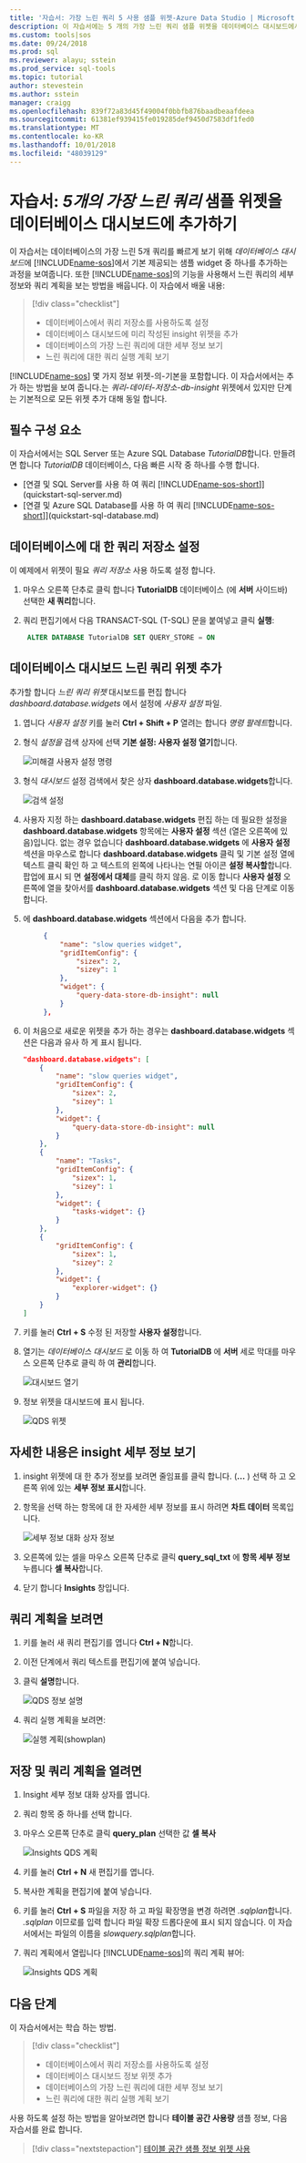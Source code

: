 ```yaml
---
title: '자습서: 가장 느린 쿼리 5 사용 샘플 위젯-Azure Data Studio | Microsoft Docs'
description: 이 자습서에는 5 개의 가장 느린 쿼리 샘플 위젯을 데이터베이스 대시보드에서 사용할 수 있도록 하는 방법을 보여 줍니다.
ms.custom: tools|sos
ms.date: 09/24/2018
ms.prod: sql
ms.reviewer: alayu; sstein
ms.prod_service: sql-tools
ms.topic: tutorial
author: stevestein
ms.author: sstein
manager: craigg
ms.openlocfilehash: 839f72a83d45f49004f0bbfb876baadbeaafdeea
ms.sourcegitcommit: 61381ef939415fe019285def9450d7583df1fed0
ms.translationtype: MT
ms.contentlocale: ko-KR
ms.lasthandoff: 10/01/2018
ms.locfileid: "48039129"
---
```

# <a name="tutorial-add-the-five-slowest-queries-sample-widget-to-the-database-dashboard"></a>자습서: *5개의 가장 느린 쿼리* 샘플 위젯을 데이터베이스 대시보드에 추가하기

이 자습서는 데이터베이스의 가장 느린 5개 쿼리를 빠르게 보기 위해 *데이터베이스 대시보드*에 [!INCLUDE[name-sos](../includes/name-sos-short.md)]에서 기본 제공되는 샘플 widget 중 하나를 추가하는 과정을 보여줍니다. 또한 [!INCLUDE[name-sos](../includes/name-sos-short.md)]의 기능을 사용해서 느린 쿼리의 세부 정보와 쿼리 계획을 보는 방법을 배웁니다. 이 자습에서 배울 내용:

> [!div class="checklist"]
> * 데이터베이스에서 쿼리 저장소를 사용하도록 설정
> * 데이터베이스 대시보드에 미리 작성된 insight 위젯을 추가
> * 데이터베이스의 가장 느린 쿼리에 대한 세부 정보 보기
> * 느린 쿼리에 대한 쿼리 실행 계획 보기

[!INCLUDE[name-sos](../includes/name-sos-short.md)] 몇 가지 정보 위젯-의-기본을 포함합니다. 이 자습서에서는 추가 하는 방법을 보여 줍니다.는 *쿼리-데이터-저장소-db-insight* 위젯에서 있지만 단계는 기본적으로 모든 위젯 추가 대해 동일 합니다.

## <a name="prerequisites"></a>필수 구성 요소

이 자습서에서는 SQL Server 또는 Azure SQL Database *TutorialDB*합니다. 만들려면 합니다 *TutorialDB* 데이터베이스, 다음 빠른 시작 중 하나를 수행 합니다.

- [연결 및 SQL Server를 사용 하 여 쿼리 [!INCLUDE[name-sos-short](../includes/name-sos-short.md)]](quickstart-sql-server.md)
- [연결 및 Azure SQL Database를 사용 하 여 쿼리 [!INCLUDE[name-sos-short](../includes/name-sos-short.md)]](quickstart-sql-database.md)



## <a name="turn-on-query-store-for-your-database"></a>데이터베이스에 대 한 쿼리 저장소 설정

이 예제에서 위젯이 필요 *쿼리 저장소* 사용 하도록 설정 합니다.

1. 마우스 오른쪽 단추로 클릭 합니다 **TutorialDB** 데이터베이스 (에 **서버** 사이드바) 선택한 **새 쿼리**합니다.
2. 쿼리 편집기에서 다음 TRANSACT-SQL (T-SQL) 문을 붙여넣고 클릭 **실행**:

   ```sql
    ALTER DATABASE TutorialDB SET QUERY_STORE = ON
   ```

## <a name="add-the-slow-queries-widget-to-your-database-dashboard"></a>데이터베이스 대시보드 느린 쿼리 위젯 추가

추가할 합니다 *느린 쿼리 위젯* 대시보드를 편집 합니다 *dashboard.database.widgets* 에서 설정에 *사용자 설정* 파일.

1. 엽니다 *사용자 설정* 키를 눌러 **Ctrl + Shift + P** 열려는 합니다 *명령 팔레트*합니다.
2. 형식 *설정을* 검색 상자에 선택 **기본 설정: 사용자 설정 열기**합니다.

   ![미해결 사용자 설정 명령](./media/tutorial-qds-sql-server/open-user-settings.png)

2. 형식 *대시보드* 설정 검색에서 찾은 상자 **dashboard.database.widgets**합니다.

   ![검색 설정](./media/tutorial-qds-sql-server/search-settings.png)

3. 사용자 지정 하는 **dashboard.database.widgets** 편집 하는 데 필요한 설정을 **dashboard.database.widgets** 항목에는 **사용자 설정** 섹션 (열은 오른쪽에 있음)입니다. 없는 경우 없습니다 **dashboard.database.widgets** 에 **사용자 설정** 섹션을 마우스로 합니다 **dashboard.database.widgets** 클릭 및 기본 설정 열에 텍스트 클릭 확인 하 고 텍스트의 왼쪽에 나타나는 연필 아이콘 **설정 복사할**합니다. 팝업에 표시 되 면 **설정에서 대체**를 클릭 하지 않음. 로 이동 합니다 **사용자 설정** 오른쪽에 열을 찾아서를 **dashboard.database.widgets** 섹션 및 다음 단계로 이동 합니다.

4. 에 **dashboard.database.widgets** 섹션에서 다음을 추가 합니다.

   ```json
        {
            "name": "slow queries widget",
            "gridItemConfig": {
                "sizex": 2,
                "sizey": 1
            },
            "widget": {
                "query-data-store-db-insight": null
            }
        },
    ```

1. 이 처음으로 새로운 위젯을 추가 하는 경우는 **dashboard.database.widgets** 섹션은 다음과 유사 하 게 표시 됩니다.

   ```json
   "dashboard.database.widgets": [
       {
           "name": "slow queries widget",
           "gridItemConfig": {
               "sizex": 2,
               "sizey": 1
           },
           "widget": {
               "query-data-store-db-insight": null
           }
       },
       {
           "name": "Tasks",
           "gridItemConfig": {
               "sizex": 1,
               "sizey": 1
           },
           "widget": {
               "tasks-widget": {}
           }
       },
       {
           "gridItemConfig": {
               "sizex": 1,
               "sizey": 2
           },
           "widget": {
               "explorer-widget": {}
           }
       }
   ]
   ```

1. 키를 눌러 **Ctrl + S** 수정 된 저장할 **사용자 설정**합니다.

6. 열기는 *데이터베이스 대시보드* 로 이동 하 여 **TutorialDB** 에 **서버** 세로 막대를 마우스 오른쪽 단추로 클릭 하 여 **관리**합니다.

   ![대시보드 열기](./media/tutorial-qds-sql-server/insight-open-dashboard.png)

7. 정보 위젯을 대시보드에 표시 됩니다. 

   ![QDS 위젯](./media/tutorial-qds-sql-server/insight-qds-result.png)


## <a name="view-insight-details-for-more-information"></a>자세한 내용은 insight 세부 정보 보기

1. insight 위젯에 대 한 추가 정보를 보려면 줄임표를 클릭 합니다. (**...** ) 선택 하 고 오른쪽 위에 있는 **세부 정보 표시**합니다.
2. 항목을 선택 하는 항목에 대 한 자세한 세부 정보를 표시 하려면 **차트 데이터** 목록입니다.

   ![세부 정보 대화 상자 정보](./media/tutorial-qds-sql-server/insight-details-dialog.png)

3. 오른쪽에 있는 셀을 마우스 오른쪽 단추로 클릭 **query_sql_txt** 에 **항목 세부 정보** 누릅니다 **셀 복사**합니다.

4. 닫기 합니다 **Insights** 창입니다.

## <a name="view-the-query-plan"></a>쿼리 계획을 보려면 

1. 키를 눌러 새 쿼리 편집기를 엽니다 **Ctrl + N**합니다.

2. 이전 단계에서 쿼리 텍스트를 편집기에 붙여 넣습니다.

3. 클릭 **설명**합니다.

   ![QDS 정보 설명](./media/tutorial-qds-sql-server/insight-qds-explain.png)

4. 쿼리 실행 계획을 보려면:

   ![실행 계획(showplan)](./media/tutorial-qds-sql-server/showplan.png)

## <a name="save-and-open-a-query-plan"></a>저장 및 쿼리 계획을 열려면 

1. Insight 세부 정보 대화 상자를 엽니다.
2. 쿼리 항목 중 하나를 선택 합니다.
2. 마우스 오른쪽 단추로 클릭 **query_plan** 선택한 값 **셀 복사**

   ![Insights QDS 계획](./media/tutorial-qds-sql-server/insight-qds-plan.png)

3. 키를 눌러 **Ctrl + N** 새 편집기를 엽니다.

4. 복사한 계획을 편집기에 붙여 넣습니다.

5. 키를 눌러 **Ctrl + S** 파일을 저장 하 고 파일 확장명을 변경 하려면 *.sqlplan*합니다. *.sqlplan* 이므로를 입력 합니다 파일 확장 드롭다운에 표시 되지 않습니다. 이 자습서에서는 파일의 이름을 *slowquery.sqlplan*합니다.

6. 쿼리 계획에서 열립니다 [!INCLUDE[name-sos](../includes/name-sos-short.md)]의 쿼리 계획 뷰어:

   ![Insights QDS 계획](./media/tutorial-qds-sql-server/sqlplan.png)


## <a name="next-steps"></a>다음 단계
이 자습서에서는 학습 하는 방법.
> [!div class="checklist"]
> * 데이터베이스에서 쿼리 저장소를 사용하도록 설정
> * 데이터베이스 대시보드 정보 위젯 추가
> * 데이터베이스의 가장 느린 쿼리에 대한 세부 정보 보기
> * 느린 쿼리에 대한 쿼리 실행 계획 보기


사용 하도록 설정 하는 방법을 알아보려면 합니다 **테이블 공간 사용량** 샘플 정보, 다음 자습서를 완료 합니다.

> [!div class="nextstepaction"]
> [테이블 공간 샘플 정보 위젯 사용](tutorial-table-space-sql-server.md)
